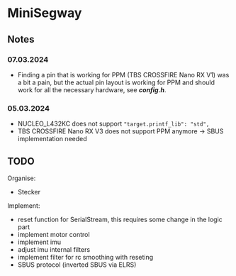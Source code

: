 # MiniSegway

## Notes

### 07.03.2024
- Finding a pin that is working for PPM (TBS CROSSFIRE Nano RX V1) was a bit a pain, but the actual pin layout is working for PPM and should work for all the necessary hardware, see ***config.h***.

### 05.03.2024

- NUCLEO_L432KC does not support ``"target.printf_lib": "std",``
- TBS CROSSFIRE Nano RX V3 does not support PPM anymore $\rightarrow$ SBUS implementation needed

## TODO

Organise:
- Stecker

Implement:
- reset function for SerialStream, this requires some change in the logic part
- implement motor control
- implement imu
- adjust imu internal filters
- implement filter for rc smoothing with reseting
- SBUS protocol (inverted SBUS via ELRS)